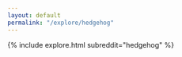 ```yaml
---
layout: default
permalink: "/explore/hedgehog"
---
```


<link rel="stylesheet" type="text/css" href="/static/css/explore.css">
{% include explore.html subreddit="hedgehog" %}
